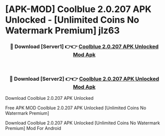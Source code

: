 # [APK-MOD] Coolblue 2.0.207 APK Unlocked - [Unlimited Coins No Watermark Premium] jlz63



<div align="center">
<h3>🔴 Download [Server1] 👉👉 <a href="https://momento.my/?title=Coolblue_2.0.207_APK_Unlocked">Coolblue 2.0.207 APK Unlocked Mod Apk</a></h3><br>

<h3>🔴 Download [Server2] 👉👉 <a href="https://momento.my/?title=Coolblue_2.0.207_APK_Unlocked">Coolblue 2.0.207 APK Unlocked Mod Apk</a></h3>
</div>



Download Coolblue 2.0.207 APK Unlocked 

Free APK MOD Coolblue 2.0.207 APK Unlocked [Unlimited Coins No Watermark Premium]

Download Coolblue 2.0.207 APK Unlocked [Unlimited Coins No Watermark Premium] Mod For Android
